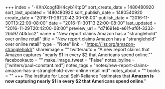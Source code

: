 +++
index = "-KXnXcpgfBH4cyb1KtpQ"
sort_create_date = 1480480920
sort_last_updated = 1480480920
sort_publish_date = 1480540920
create_date = "2016-11-29T20:42:00-08:00"
publish_date = "2016-11-30T13:22:00-08:00"
date = "2016-11-30T13:22:00-08:00"
last_updated = "2016-11-29T20:42:00-08:00"
preview_url = "d71691eb-e61f-af6f-3332-2bb97743dcc2"
name = "New report claims Amazon has a \"stranglehold\" over online retail"
title = "New report claims Amazon has a \"stranglehold\" over online retail"
type = "Note"
link = "https://ilsr.org/amazon-stranglehold/"
shareimage = ""
twitterauto = "A new report claims that Amazon captures \"nearly $1 in every $2 that Americans spend online.\""
facebookauto = ""
make_image_tweet = "False"
notes_byline = ["writers/paul-constant.md"]
notes_tags = "notes/new-report-claims-amazon-has-a-stranglehold-over-online-retail.md"
notes_about = ""
books = ""
+++
The Institute for Local Self-Reliance "estimates that **Amazon is now capturing nearly $1 in every $2 that Americans spend online**."